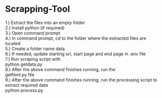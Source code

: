 # Scrapping-Tool

1.) Extract the files into an empty folder </br>
2.) Install python (if required) </br>
3.) Open command prompt </br>
4.) In command prompt, cd to the folder where the extracted files are located </br>
5.) Create a folder name data </br>
6.) If needed, update starting url, start page and end page in .env file </br>
7.) Run scraping script with </br>
python getdata.py </br>
8.) After the above command finishes running, run the </br>
gethtml.py file </br>
9.) After the above command finishes running, run the processing script to extract required data </br>
python process.py </br>
